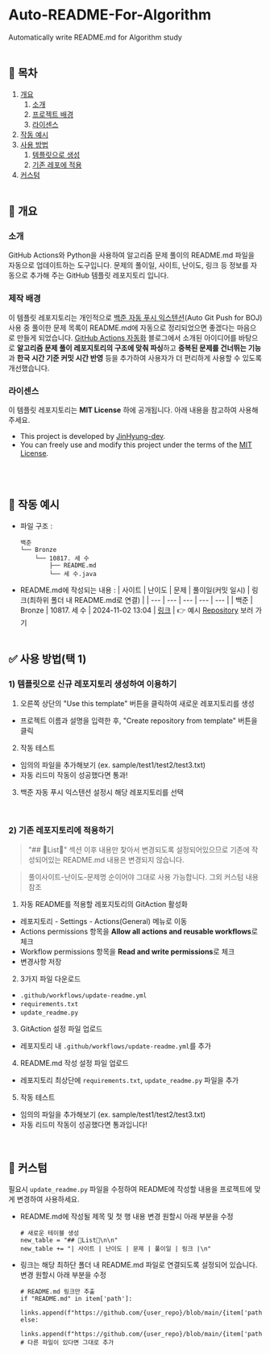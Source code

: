 # Auto-README-For-Algorithm
Automatically write README.md for Algorithm study
<br><br>

## 📔 목차
1. [개요](#-개요)
    1) [소개](#소개)
    2) [프로젝트 배경](#제작-배경)
    3) [라이센스](#라이센스)
2. [작동 예시](#-작동예시)
3. [사용 방법](#-사용-방법택-1)
    1) [템플릿으로 생성](#1-템플릿으로-신규-레포지토리-생성하여-이용하기)
    2) [기존 레포에 적용](#2-기존-레포지토리에-적용하기)
4. [커스텀](#-커스텀)
<br><br>

## 📌 개요
### 소개
GitHub Actions와 Python을 사용하여 알고리즘 문제 풀이의 README.md 파일을 자동으로 업데이트하는 도구입니다. 문제의 풀이일, 사이트, 난이도, 링크 등 정보를 자동으로 추가해 주는 GitHub 템플릿 레포지토리 입니다.

### 제작 배경
이 템플릿 레포지토리는 개인적으로 [백준 자동 푸시 익스텐션](https://github.com/BaekjoonHub/BaekjoonHub)(Auto Git Push for BOJ) 사용 중 풀이한 문제 목록이 README.md에 자동으로 정리되었으면 좋겠다는 마음으로 만들게 되었습니다.
[GitHub Actions 자동화](https://kimgabe.github.io/personal_study/git/githubaction_auto_readme/) 블로그에서 소개된 아이디어를 바탕으로 **알고리즘 문제 풀이 레포지토리의 구조에 맞춰 파싱**하고 **중복된 문제를 건너뛰는 기능**과 **한국 시간 기준 커밋 시간 반영** 등을 추가하여 사용자가 더 편리하게 사용할 수 있도록 개선했습니다.

### 라이센스
이 템플릿 레포지토리는 **MIT License** 하에 공개됩니다. 아래 내용을 참고하여 사용해 주세요.
- This project is developed by [JinHyung-dev](https://github.com/JinHyung-dev).
- You can freely use and modify this project under the terms of the [MIT License](https://github.com/JinHyung-dev/Auto-README-For-Algorithm/blob/main/LICENSE).

<br><br>

## 💬 작동 예시
* 파일 구조 :
  ```
  백준
  └── Bronze
      └── 10817. 세 수
          ├── README.md
          └── 세 수.java
  ```
* README.md에 작성되는 내용 :
  | 사이트 | 난이도 | 문제 | 풀이일(커밋 일시) | 링크(최하위 폴더 내 README.md로 연결) |
  | --- | --- | --- | --- | --- |
  | 백준 | Bronze | 10817. 세 수 | 2024-11-02 13:04 | [링크](https://github.com/JinHyung-dev/Algorithm/blob/main/백준/Bronze/10817. 세 수/README.md) |
👉 예시 [Repository](https://github.com/JinHyung-dev/Algorithm/blob/main/README.md) 보러 가기
<br><br>

## ✅ 사용 방법(택 1)
### 1) 템플릿으로 신규 레포지토리 생성하여 이용하기
1. 오른쪽 상단의 "Use this template" 버튼을 클릭하여 새로운 레포지토리를 생성
  - 프로젝트 이름과 설명을 입력한 후, "Create repository from template" 버튼을 클릭
2. 작동 테스트
  - 임의의 파일을 추가해보기 (ex. sample/test1/test2/test3.txt)
  - 자동 리드미 작동이 성공했다면 통과!
3. 백준 자동 푸시 익스텐션 설정시 해당 레포지토리를 선택
<br>

### 2) 기존 레포지토리에 적용하기
> "## 📑List📑" 섹션 이후 내용만 찾아서 변경되도록 설정되어있으므로 기존에 작성되어있는 README.md 내용은 변경되지 않습니다.

> 풀이사이트-난이도-문제명 순이어야 그대로 사용 가능합니다. 그외 커스텀 내용 참조
1. 자동 README를 적용할 레포지토리의 GitAction 활성화
  - 레포지토리 - Settings - Actions(General) 메뉴로 이동
  - Actions permissions 항목을 **Allow all actions and reusable workflows**로 체크
  - Workflow permissions 항목을 **Read and write permissions**로 체크
  - 변경사항 저장
2. 3가지 파일 다운로드
  - `.github/workflows/update-readme.yml`
  - `requirements.txt`
  - `update_readme.py`
3. GitAction 설정 파일 업로드
  - 레포지토리 내 `.github/workflows/update-readme.yml`를 추가
4. README.md 작성 설정 파일 업로드
  - 레포지토리 최상단에 `requirements.txt`, `update_readme.py` 파일을 추가
5. 작동 테스트
  - 임의의 파일을 추가해보기 (ex. sample/test1/test2/test3.txt)
  - 자동 리드미 작동이 성공했다면 통과입니다!
<br>

## 📍 커스텀
필요시 `update_readme.py` 파일을 수정하여 README에 작성할 내용을 프로젝트에 맞게 변경하여 사용하세요.
- README.md에 작성될 제목 및 첫 행 내용 변경 원할시 아래 부분을 수정
    ```
    # 새로운 테이블 생성
    new_table = "## 📑List📑\n\n"
    new_table += "| 사이트 | 난이도 | 문제 | 풀이일 | 링크 |\n"
    ```
- 링크는 해당 최하단 폴더 내 README.md 파일로 연결되도록 설정되어 있습니다. 변경 원할시 아래 부분을 수정
    ```
    # README.md 링크만 추출
    if "README.md" in item['path']:
        links.append(f"https://github.com/{user_repo}/blob/main/{item['path']}")
    else:
        links.append(f"https://github.com/{user_repo}/blob/main/{item['path']}")  # 다른 파일이 있다면 그대로 추가
    ```
